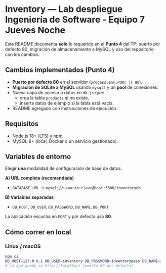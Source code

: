 # Inventory — Lab despliegue Ingeniería de Software - Equipo 7 Jueves Noche

Este README documenta **solo** lo requerido en el **Punto 4** del TP: puerto por defecto 80, migración de almacenamiento a MySQL y uso del repositorio con los cambios.

## Cambios implementados (Punto 4)
- **Puerto por defecto 80** en el servidor (`process.env.PORT || 80`).
- **Migración de SQLite a MySQL** usando `mysql2` y un **pool** de conexiones.
- Nueva capa de acceso a datos en `db.js` que:
  - crea la tabla `products` si no existe,
  - inserta datos de ejemplo si la tabla está vacía.
- README agregado con instrucciones de ejecución.

## Requisitos
- Node.js 18+ (LTS) y npm.
- MySQL 8+ (local, Docker o un servicio gestionado).

## Variables de entorno
Elegir **una** modalidad de configuración de base de datos:

**A) URL completa (recomendada)**
- `DATABASE_URL` → `mysql://usuario:clave@host:3306/inventorydb`

**B) Variables separadas**
- `DB_HOST`, `DB_USER`, `DB_PASSWORD`, `DB_NAME`, `DB_PORT`

La aplicación escucha en `PORT` y por defecto usa **80**.

## Cómo correr en local

### Linux / macOS
```bash
npm ci
DB_HOST=127.0.0.1 DB_USER=inventory DB_PASSWORD=inventorypass DB_NAME=inventorydb npm start
# La app queda en http://localhost (puerto 80 por defecto)
